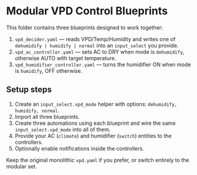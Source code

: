 # Modular VPD Control Blueprints

This folder contains three blueprints designed to work together:

1. `vpd_decider.yaml` — reads VPD/Temp/Humidity and writes one of `dehumidify | humidify | normal` into an `input_select` you provide.
2. `vpd_ac_controller.yaml` — sets AC to DRY when mode is `dehumidify`, otherwise AUTO with target temperature.
3. `vpd_humidifier_controller.yaml` — turns the humidifier ON when mode is `humidify`, OFF otherwise.

## Setup steps
1. Create an `input_select.vpd_mode` helper with options: `dehumidify, humidify, normal`.
2. Import all three blueprints.
3. Create three automations using each blueprint and wire the same `input_select.vpd_mode` into all of them.
4. Provide your AC (`climate`) and humidifier (`switch`) entities to the controllers.
5. Optionally enable notifications inside the controllers.

Keep the original monolithic `vpd.yaml` if you prefer, or switch entirely to the modular set.


